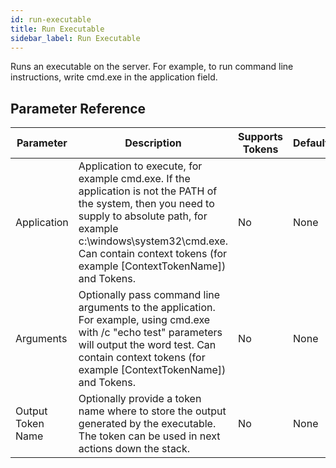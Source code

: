```yaml
---
id: run-executable
title: Run Executable
sidebar_label: Run Executable
---
```



Runs an executable on the server. For example, to run command line instructions, write cmd.exe in the application field.

## Parameter Reference
| Parameter | Description | Supports Tokens | Default |
| -- | -- | -- | -- |
| Application | Application to execute, for example cmd.exe. If the application is not the PATH of the system, then you need to supply to absolute path, for example c:\windows\system32\cmd.exe. Can contain context tokens (for example [ContextTokenName]) and Tokens. | No | None |
| Arguments | Optionally pass command line arguments to the application. For example, using cmd.exe with /c "echo test" parameters will output the word test. Can contain context tokens (for example [ContextTokenName]) and Tokens. | No | None |
| Output Token Name | Optionally provide a token name where to store the output generated by the executable. The token can be used in next actions down the stack. | No | None |
